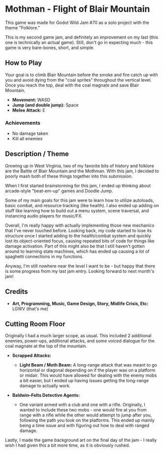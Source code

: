 # Mothman - Flight of Blair Mountain

This game was made for Godot Wild Jam #70 as a solo project with the theme "Folklore."

This is my second game jam, and definitely an improvement on my last (this one is technically an actual game). Still, don't go in expecting much - this game is very bare-bones, short, and simple.

## How to Play

Your goal is to climb Blair Mountain before the smoke and fire catch up with you and avoid dying from the "coal sprites" throughout the vertical level. Once you reach the top, deal with the coal magnate and save Blair Mountain.

- **Movement:** WASD
- **Jump (and double jump):** Space
- **Melee Attack:** E

### Achievements

- No damage taken
- Kill all enemies

## Description / Theme

Growing up in West Virginia, two of my favorite bits of history and folklore are the Battle of Blair Mountain and the Mothman. With this jam, I decided to poorly mash both of these things together into this submission.

When I first started brainstorming for this jam, I ended up thinking about arcade-style "beat-em-up" games and Doodle Jump.

Some of my main goals for this jam were to learn how to utilize autoloads, basic combat, and resource tracking (like health). I also ended up adding on stuff like learning how to build out a menu system, scene traversal, and instancing audio players for music/FX.

Overall, I'm really happy with actually implementing those new mechanics that I've never touched before. Looking back, my code started to lose its structure once I started adding to the health/combat system and quickly lost its object-oriented focus, causing repeated bits of code for things like damage activation. Part of this might also be that I still haven't gotten around to learning state machines, which has ended up causing a lot of spaghetti connections in my functions.

Anyway, I'm still nowhere near the level I want to be - but happy that there is some progress from my last jam entry. Looking forward to next month's jam!

## Credits

- **Art, Programming, Music, Game Design, Story, Midlife Crisis, Etc:** LGWV (that's me)

## Cutting Room Floor

Originally I had a much larger scope, as usual. This included 2 additional enemies, power-ups, additional attacks, and some voiced dialogue for the coal magnate at the top of the mountain.

- **Scrapped Attacks:**
  - **Light Beam / Moth Beam:** A long-range attack that was meant to go horizontal or diagonal depending on if the player was on a platform or midair. This would have allowed for dealing with the enemy mobs a bit easier, but I ended up having issues getting the long-range damage to actually work.

- **Baldwin–Felts Detective Agents:**
  - One variant armed with a club and one with a rifle. Originally, I wanted to include these two mobs - one would fire at you from range with a rifle while the other would attempt to jump after you, following the path you took on the platforms. This ended up mainly being a time issue and with figuring out how to deal with ranged damage.

Lastly, I made the game background art on the final day of the jam - I really wish I had given this a bit more time, as it is obviously rushed.
